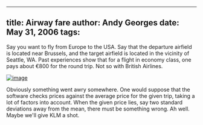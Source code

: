 -----
title:  Airway fare
author: Andy Georges
date: May 31, 2006
tags: 
-----







Say you want to fly from Europe to the USA. Say that the departure
airfield is located near Brussels, and the target airfield is located in
the vicinity of Seattle, WA. Past experiences show that for a flight in
economy class, one pays about €800 for the round trip. Not so with
British Airlines.


[![image](1010AB13-D47A-484F-9881-F6EAAD021FDB-1.jpg)](http://www.flickr.com/photos/itkovian/156645797/)


Obviously something went awry somewhere. One would suppose that the
software checks prices against the average price for the given trip,
taking a lot of factors into account. When the given price lies, say two
standard deviations away from the mean, there must be something wrong.
Ah well. Maybe we'll give KLM a shot.




